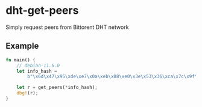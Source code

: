 # dht-get-peers
Simply request peers from Bittorent DHT network

## Example
```Rust
fn main() {
    // debian-11.6.0
    let info_hash =
        b"\x6d\x47\x95\xde\xe7\x0a\xeb\x88\xe0\x3e\x53\x36\xca\x7c\x9f\xcf\x0a\x1e\x20\x6d";

    let r = get_peers(*info_hash);
    dbg!(r);
}
```
